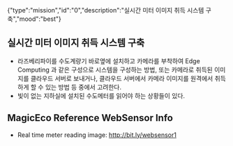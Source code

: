 {"type":"mission","id":"0","description":"실시간 미터 이미지 취득 시스템 구축","mood":"best"}
## 실시간 미터 이미지 취득 시스템 구축
* 라즈베리파이를 수도계량기 바로옆에 설치하고 카메라를 부착하여 Edge Computing 과 같은 구성으로 시스템을 구성하는 방법, 또는 카메라로 취득된 이미지를 클라우드 서버로 보내거나, 클라우드 서버에서 카메라 이미지를 원격에서 취득하게 할 수 있는 방법 등 중에서 고려한다.
* 빛이 없는 지하실에 설치된 수도메터를 읽어야 하는 상황들이 있다.

## MagicEco Reference WebSensor Info
* Real time meter reading image:  http://bit.ly/websensor1 
